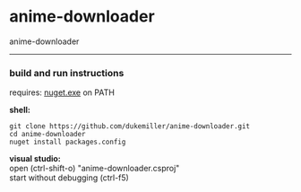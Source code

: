 # anime-downloader
anime-downloader

---

### build and run instructions  
requires: [nuget.exe](https://dist.nuget.org/win-x86-commandline/latest/nuget.exe) on PATH

**shell:**  
``` 
git clone https://github.com/dukemiller/anime-downloader.git
cd anime-downloader
nuget install packages.config
```
**visual studio:**  
open (ctrl-shift-o) "anime-downloader.csproj"  
start without debugging (ctrl-f5)
